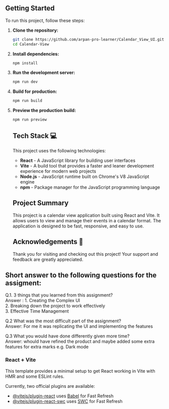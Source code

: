 
## Getting Started

To run this project, follow these steps:

1. **Clone the repository:**
    ```sh
    git clone https://github.com/arpan-pro-learner/Calendar_View_UI.git
    cd Calendar-View
    ```

2. **Install dependencies:**
    ```sh
    npm install
    ```

3. **Run the development server:**
    ```sh
    npm run dev
    ```

4. **Build for production:**
    ```sh
    npm run build
    ```

5. **Preview the production build:**
    ```sh
    npm run preview
    ```

    ## Tech Stack 💻

    This project uses the following technologies:

    - **React** - A JavaScript library for building user interfaces
    - **Vite** - A build tool that provides a faster and leaner development experience for modern web projects
    - **Node.js** - JavaScript runtime built on Chrome's V8 JavaScript engine
    - **npm** - Package manager for the JavaScript programming language

    ## Project Summary

    This project is a calendar view application built using React and Vite. It allows users to view and manage their events in a calendar format. The application is designed to be fast, responsive, and easy to use.

    ## Acknowledgements 🙏

    Thank you for visiting and checking out this project! Your support and feedback are greatly appreciated.



##  Short answer to the following questions for the assigment:
Q.1. 3 things that you learned from this assignment? <br>
Answer : 1. Creating the Complex UI <br> 2. Breaking down the project to work effectively <br> 3. Effective Time Management   <br>

Q.2 What was the most difficult part of the assignment? <br>
Answer: For me it was replicating the UI and implementing the features <br>

Q.3 What you would have done differently given more time? <br>
Answer: whould have refined the product and maybe added some extra features for extra marks e.g. Dark mode 

### React + Vite

This template provides a minimal setup to get React working in Vite with HMR and some ESLint rules.

Currently, two official plugins are available:

- [@vitejs/plugin-react](https://github.com/vitejs/vite-plugin-react/blob/main/packages/plugin-react/README.md) uses [Babel](https://babeljs.io/) for Fast Refresh
- [@vitejs/plugin-react-swc](https://github.com/vitejs/vite-plugin-react-swc) uses [SWC](https://swc.rs/) for Fast Refresh
